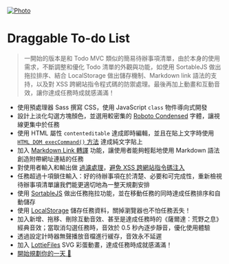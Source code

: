 [![Photo](https://cdn.dribbble.com/users/3800131/screenshots/14907391/media/3dc70466a4601c6dc866c2adeca8d8c6.gif)](https://dribbble.com/raychangdesign)

# Draggable To-do List

> 一開始的版本是和 Todo MVC 類似的簡易待辦事項清單，由於本身的使用需求，不斷調整和優化 Todo 清單的外觀與功能，如使用 SortableJS 做出拖拉排序、結合 LocalStorage 做出儲存機制、Markdown link 語法的支持，以及對 XSS 跨網站指令程式碼的防禦處理。最後再加上動畫和互動音效，讓你達成任務時成就感滿滿！

- 使用預處理器 Sass 撰寫 CSS，使用 JavaScript `class` 物件導向式開發
- 設計上淡化勾選方塊顏色，並選用較密集的 [Roboto Condensed](https://fonts.google.com/specimen/Roboto+Condensed) 字體，讓視線更集中於任務
- 使用 HTML 屬性 `contenteditable` 達成即時編輯，並且在貼上文字時使用 [`HTML DOM execCommand()` 方法](https://www.w3schools.com/jsref/met_document_execcommand.asp) 達成純文字貼上
- 加入 [Markdown Link 轉譯](https://dev.to/mattkenefick/regex-convert-markdown-links-to-html-anchors-f7j) 功能，讓使用者能夠輕鬆地使用 Markdown 語法創造附帶網址連結的任務
- 對使用者輸入和輸出做 [過濾處理](https://css-tricks.com/snippets/javascript/strip-html-tags-in-javascript/)，[避免 XSS 跨網站指令碼注入](https://gomakethings.com/preventing-cross-site-scripting-attacks-when-using-innerhtml-in-vanilla-javascript/)
- 任務超過十項鎖住輸入：好的待辦事項在於清楚、必要和可完成性，重新檢視待辦事項清單讓我們能更適切地為一整天規劃安排
- 使用 [SortableJS](https://github.com/SortableJS/Sortable) 做出任務拖拉功能，並在移動任務的同時達成任務排序和自動儲存
- 使用 [LocalStorage](https://developer.mozilla.org/zh-TW/docs/Web/API/Window/localStorage) 儲存任務資料，關掉瀏覽器也不怕任務丟失！
- 加入新增、拖移、刪除互動音效、甚至是達成任務時的《薩爾達：荒野之息》經典音效；當取消勾選任務時，音效於 0.5 秒內逐步靜音，優化使用體驗
- 透過設定計時器無聲播放音檔進行緩存，音效永不延遲
- 加入 [LottieFiles](https://lottiefiles.com/) SVG 彩蛋動畫，達成任務時成就感滿滿！
- [開始規劃你的一天 🙂](https://rayc2045.github.io/draggable-todoList/)